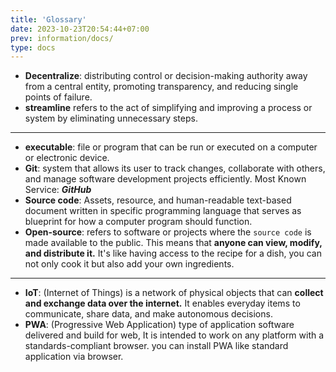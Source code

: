 ```yaml
---
title: 'Glossary'
date: 2023-10-23T20:54:44+07:00
prev: information/docs/
type: docs
---
```



- **Decentralize**: distributing control or decision-making authority away from a central entity, promoting transparency, and reducing single points of failure.
- **streamline** refers to the act of simplifying and improving a process or system by eliminating unnecessary steps.

---

- **executable**: file or program that can be run or executed on a computer or electronic device.
- **Git**: system that allows its user to track changes, collaborate with others, and manage software development projects efficiently. Most Known Service: ***GitHub***
- **Source code**: Assets, resource, and human-readable text-based document written in specific programming language that serves as blueprint for how a computer program should function.
- **Open-source**: refers to software or projects where the `source code` is made available to the public. This means that **anyone can view, modify, and distribute it.** It's like having access to the recipe for a dish, you can not only cook it but also add your own ingredients.

---

- **IoT**: (Internet of Things) is a network of physical objects that can **collect and exchange data over the internet.** It enables everyday items to communicate, share data, and make autonomous decisions.
- **PWA**: (Progressive Web Application) type of application software delivered and build for web, It is intended to work on any platform with a standards-compliant browser. you can install PWA like standard application via browser.
